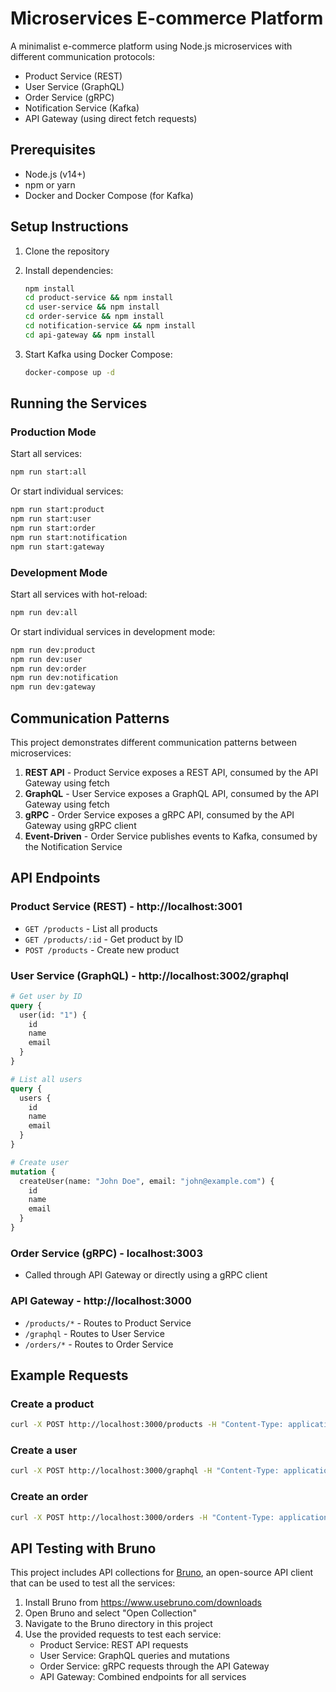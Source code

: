 # Microservices E-commerce Platform

A minimalist e-commerce platform using Node.js microservices with different communication protocols:

- Product Service (REST)
- User Service (GraphQL)
- Order Service (gRPC)
- Notification Service (Kafka)
- API Gateway (using direct fetch requests)

## Prerequisites

- Node.js (v14+)
- npm or yarn
- Docker and Docker Compose (for Kafka)

## Setup Instructions

1. Clone the repository
2. Install dependencies:

   ```bash
   npm install
   cd product-service && npm install
   cd user-service && npm install
   cd order-service && npm install
   cd notification-service && npm install
   cd api-gateway && npm install
   ```

3. Start Kafka using Docker Compose:

   ```bash
   docker-compose up -d
   ```

## Running the Services

### Production Mode

Start all services:

```bash
npm run start:all
```

Or start individual services:

```bash
npm run start:product
npm run start:user
npm run start:order
npm run start:notification
npm run start:gateway
```

### Development Mode

Start all services with hot-reload:

```bash
npm run dev:all
```

Or start individual services in development mode:

```bash
npm run dev:product
npm run dev:user
npm run dev:order
npm run dev:notification
npm run dev:gateway
```

## Communication Patterns

This project demonstrates different communication patterns between microservices:

1. **REST API** - Product Service exposes a REST API, consumed by the API Gateway using fetch
2. **GraphQL** - User Service exposes a GraphQL API, consumed by the API Gateway using fetch
3. **gRPC** - Order Service exposes a gRPC API, consumed by the API Gateway using gRPC client
4. **Event-Driven** - Order Service publishes events to Kafka, consumed by the Notification Service

## API Endpoints

### Product Service (REST) - http://localhost:3001

- `GET /products` - List all products
- `GET /products/:id` - Get product by ID
- `POST /products` - Create new product

### User Service (GraphQL) - http://localhost:3002/graphql

```graphql
# Get user by ID
query {
  user(id: "1") {
    id
    name
    email
  }
}

# List all users
query {
  users {
    id
    name
    email
  }
}

# Create user
mutation {
  createUser(name: "John Doe", email: "john@example.com") {
    id
    name
    email
  }
}
```

### Order Service (gRPC) - localhost:3003

- Called through API Gateway or directly using a gRPC client

### API Gateway - http://localhost:3000

- `/products/*` - Routes to Product Service
- `/graphql` - Routes to User Service
- `/orders/*` - Routes to Order Service

## Example Requests

### Create a product

```bash
curl -X POST http://localhost:3000/products -H "Content-Type: application/json" -d '{"name": "Tablet", "price": 299.99, "quantity": 50}'
```

### Create a user

```bash
curl -X POST http://localhost:3000/graphql -H "Content-Type: application/json" -d '{"query": "mutation { createUser(name: \"Jane Smith\", email: \"jane@example.com\") { id name email } }"}'
```

### Create an order

```bash
curl -X POST http://localhost:3000/orders -H "Content-Type: application/json" -d '{"userId": "1", "items": [{"productId": "1", "quantity": 2}]}'
```

## API Testing with Bruno

This project includes API collections for [Bruno](https://www.usebruno.com/), an open-source API client that can be used to test all the services:

1. Install Bruno from https://www.usebruno.com/downloads
2. Open Bruno and select "Open Collection"
3. Navigate to the Bruno directory in this project
4. Use the provided requests to test each service:
   - Product Service: REST API requests
   - User Service: GraphQL queries and mutations
   - Order Service: gRPC requests through the API Gateway
   - API Gateway: Combined endpoints for all services
